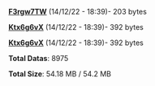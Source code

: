 [**F3rgw7TW**](/data/F3rgw7TW.txt) (14/12/22 - 18:39)- 203 bytes

[**Ktx6g6vX**](/data/Ktx6g6vX.txt) (14/12/22 - 18:39)- 392 bytes

[**Ktx6g6vX**](/data/Ktx6g6vX.txt) (14/12/22 - 18:39)- 392 bytes

**Total Datas**: 8975

**Total Size**: 54.18 MB / 54.2 MB